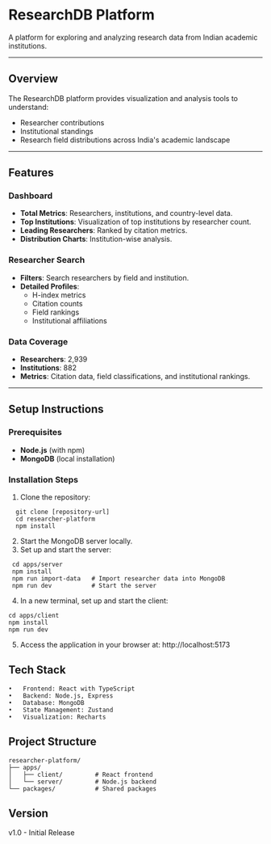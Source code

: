 

# ResearchDB Platform

A platform for exploring and analyzing research data from Indian academic institutions.

---

## Overview
The ResearchDB platform provides visualization and analysis tools to understand:
- Researcher contributions
- Institutional standings
- Research field distributions across India's academic landscape

---

## Features

### Dashboard
- **Total Metrics**: Researchers, institutions, and country-level data.
- **Top Institutions**: Visualization of top institutions by researcher count.
- **Leading Researchers**: Ranked by citation metrics.
- **Distribution Charts**: Institution-wise analysis.

### Researcher Search
- **Filters**: Search researchers by field and institution.
- **Detailed Profiles**:
  - H-index metrics
  - Citation counts
  - Field rankings
  - Institutional affiliations

### Data Coverage
- **Researchers**: 2,939
- **Institutions**: 882
- **Metrics**: Citation data, field classifications, and institutional rankings.

---

## Setup Instructions

### Prerequisites
- **Node.js** (with npm)
- **MongoDB** (local installation)

### Installation Steps
1. Clone the repository:
 ```
   git clone [repository-url]
   cd researcher-platform
   npm install
```
2.	Start the MongoDB server locally.
3.	Set up and start the server:

```
 cd apps/server
 npm install
 npm run import-data   # Import researcher data into MongoDB
 npm run dev           # Start the server
```

4.	In a new terminal, set up and start the client:
```
cd apps/client
npm install
npm run dev
```

5.	Access the application in your browser at:
http://localhost:5173

## Tech Stack

	•	Frontend: React with TypeScript
	•	Backend: Node.js, Express
	•	Database: MongoDB
	•	State Management: Zustand
	•	Visualization: Recharts

## Project Structure
```
researcher-platform/ 
├── apps/
│   ├── client/         # React frontend
│   └── server/         # Node.js backend
└── packages/           # Shared packages
```

## Version

v1.0 - Initial Release

